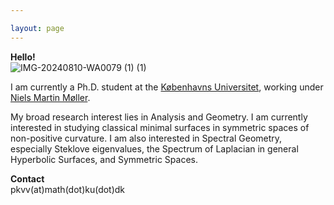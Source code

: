 ```yaml
---

layout: page
---
```

 **Hello!** <br>
![IMG-20240810-WA0079 (1) (1)](https://github.com/user-attachments/assets/9f914b84-aa1c-417c-8cfc-a63e429e5070)


I am currently a Ph.D. student at the [Københavns Universitet](https://geotop.math.ku.dk), working under [Niels Martin Møller](https://web.math.ku.dk/~nmoller/). 

My broad research interest lies in Analysis and Geometry. I am currently interested in studying classical minimal surfaces in symmetric spaces of non-positive curvature. I am also interested in Spectral Geometry, especially Steklove eigenvalues, the Spectrum of Laplacian in general Hyperbolic Surfaces, and Symmetric Spaces.

**Contact** <br>
pkvv(at)math(dot)ku(dot)dk

